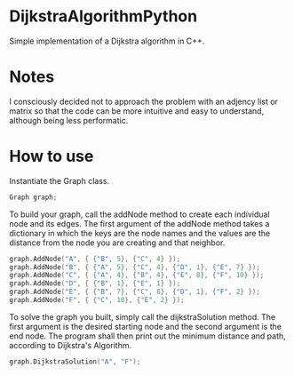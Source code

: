 # DijkstraAlgorithmPython

Simple implementation of a Dijkstra algorithm in C++.

# Notes

I consciously decided not to approach the problem with an adjency list or matrix so that the code can be more intuitive and easy to understand, although being less performatic.

# How to use

Instantiate the Graph class.

```cpp
Graph graph;
```

To build your graph, call the addNode method to create each individual node and its edges. The first argument of the addNode method takes a dictionary in which the keys are the node names and the values are the distance from the node you are creating and that neighbor.

```cpp
graph.AddNode("A", { {"B", 5}, {"C", 4} });
graph.AddNode("B", { {"A", 5}, {"C", 4}, {"D", 1}, {"E", 7} });
graph.AddNode("C", { {"A", 4}, {"B", 4}, {"E", 8}, {"F", 10} });
graph.AddNode("D", { {"B", 1}, {"E", 1} });
graph.AddNode("E", { {"B", 7}, {"C", 8}, {"D", 1}, {"F", 2} });
graph.AddNode("F", { {"C", 10}, {"E", 2} });
```

To solve the graph you built, simply call the dijkstraSolution method. The first argument is the desired starting node and the second argument is the end node. The program shall then print out the minimum distance and path, according to Dijkstra's Algorithm.

```cpp
graph.DijkstraSolution("A", "F");
```
